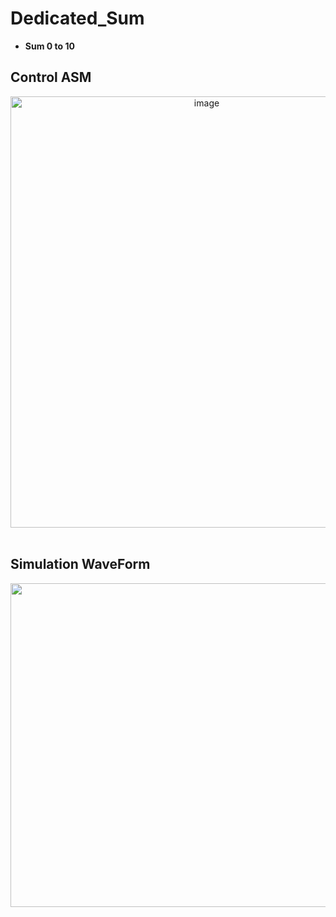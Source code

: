 # Dedicated_Sum
- **Sum 0 to 10**

## Control ASM
<div align="center">
  <img width="612" height="690" alt="image" src="https://github.com/user-attachments/assets/928b3bab-a5bd-430f-b54c-e4137929cf56" />
</div>

<br>

## Simulation WaveForm
<div align="center">
  <img width="2248" height="518" alt="image" src="https://github.com/user-attachments/assets/27f66ff7-af6d-4314-abb4-3eb9507fd9e1" />
</div>
